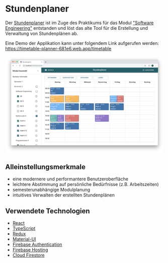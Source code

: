 # Stundenplaner

Der [Stundenplaner](https://timetable-planner-681e6.web.app/timetable) ist im 
Zuge des Praktikums für das Modul 
["Software Engineering"](https://fwpf.in-tra.th-nuernberg.de/fwpf/Modul_Fach.asp?TMod_ID=699&strlang=) 
entstanden und löst das alte Tool für die Erstellung und Verwaltung von 
Stundenplänen ab.

Eine Demo der Applikation kann unter folgendem Link aufgerufen werden:
https://timetable-planner-681e6.web.app/timetable

![](/images/Stundenplaner-Desktop-Screenshot.png)

## Alleinstellungsmerkmale
- eine modernere und performantere Benutzeroberfläche
- leichtere Abstimmung auf persönliche Bedürfnisse (z.B. Arbeitszeiten)
- semesterunabhängige Modulplanung
- intuitives Verwalten der erstellten Stundenplänen

## Verwendete Technologien
- [React](https://reactjs.org/)
- [TypeScript](https://www.typescriptlang.org/)
- [Redux](https://redux.js.org/)
- [Material-UI](https://material-ui.com/)
- [Firebase Authentication](https://firebase.google.com/products/auth/)
- [Firebase Hosting](https://firebase.google.com/products/hosting/)
- [Cloud Firestore](https://firebase.google.com/products/firestore/)
